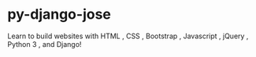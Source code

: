 # py-django-jose
Learn to build websites with HTML , CSS , Bootstrap , Javascript , jQuery , Python 3 , and Django!
